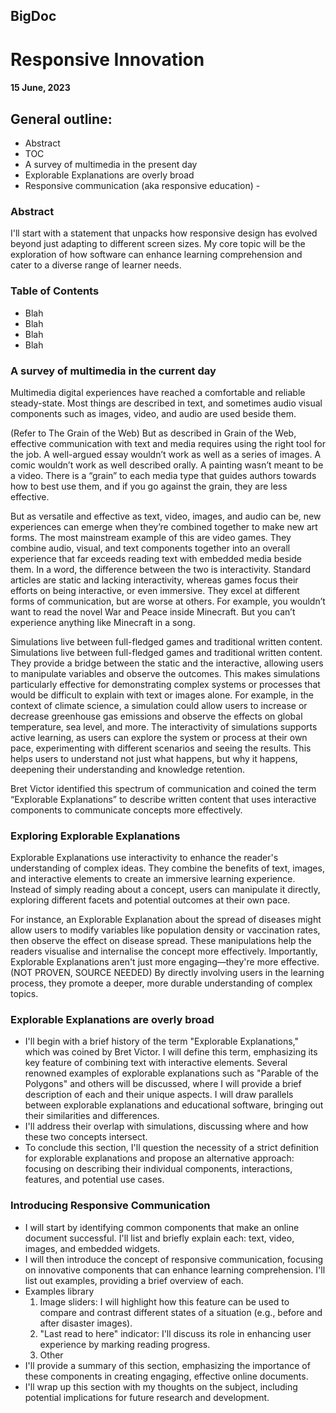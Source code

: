 ## BigDoc


# Responsive Innovation

#### 15 June, 2023

## General outline:

- Abstract
- TOC
- A survey of multimedia in the present day
- Explorable Explanations are overly broad
- Responsive communication (aka responsive education)
\- 



### Abstract
I'll start with a statement that unpacks how responsive design has evolved beyond just adapting to different screen sizes. My core topic will be the exploration of how software can enhance learning comprehension and cater to a diverse range of learner needs.

### Table of Contents
* Blah
* Blah
* Blah
* Blah

### A survey of multimedia in the current day

Multimedia digital experiences have reached a comfortable and reliable steady-state. Most things are described in text, and sometimes audio visual components such as images, video, and audio are used beside them.

(Refer to The Grain of the Web) But as described in Grain of the Web, effective communication with text and media requires using the right tool for the job. A well-argued essay wouldn’t work as well as a series of images. A comic wouldn’t work as well described orally. A painting wasn’t meant to be a video. There is a “grain” to each media type that guides authors towards how to best use them, and if you go against the grain, they are less effective.

But as versatile and effective as text, video, images, and audio can be, new experiences can emerge when they’re combined together to make new art forms. The most mainstream example of this are video games. They combine audio, visual, and text components together into an overall experience that far exceeds reading text with embedded media beside them. In a word, the difference between the two is interactivity. Standard articles are static and lacking interactivity, whereas games focus their efforts on being interactive, or even immersive. They excel at different forms of communication, but are worse at others. For example, you wouldn’t want to read the novel War and Peace inside Minecraft. But you can’t experience anything like Minecraft in a song.

Simulations live between full-fledged games and traditional written content. Simulations live between full-fledged games and traditional written content. They provide a bridge between the static and the interactive, allowing users to manipulate variables and observe the outcomes. This makes simulations particularly effective for demonstrating complex systems or processes that would be difficult to explain with text or images alone. For example, in the context of climate science, a simulation could allow users to increase or decrease greenhouse gas emissions and observe the effects on global temperature, sea level, and more. The interactivity of simulations supports active learning, as users can explore the system or process at their own pace, experimenting with different scenarios and seeing the results. This helps users to understand not just what happens, but why it happens, deepening their understanding and knowledge retention.

Bret Victor identified this spectrum of communication and coined the term “Explorable Explanations” to describe written content that uses interactive components to communicate concepts more effectively. 

### Exploring Explorable Explanations

Explorable Explanations use interactivity to enhance the reader's understanding of complex ideas. They combine the benefits of text, images, and interactive elements to create an immersive learning experience. Instead of simply reading about a concept, users can manipulate it directly, exploring different facets and potential outcomes at their own pace.

For instance, an Explorable Explanation about the spread of diseases might allow users to modify variables like population density or vaccination rates, then observe the effect on disease spread. These manipulations help the readers visualise and internalise the concept more effectively. Importantly, Explorable Explanations aren't just more engaging—they're more effective. (NOT PROVEN, SOURCE NEEDED) By directly involving users in the learning process, they promote a deeper, more durable understanding of complex topics.

### Explorable Explanations are overly broad
- I'll begin with a brief history of the term "Explorable Explanations," which was coined by Bret Victor. I will define this term, emphasizing its key feature of combining text with interactive elements. Several renowned examples of explorable explanations such as "Parable of the Polygons" and others will be discussed, where I will provide a brief description of each and their unique aspects. I will draw parallels between explorable explanations and educational software, bringing out their similarities and differences.
- I'll address their overlap with simulations, discussing where and how these two concepts intersect.
- To conclude this section, I'll question the necessity of a strict definition for explorable explanations and propose an alternative approach: focusing on describing their individual components, interactions, features, and potential use cases.

### Introducing Responsive Communication
- I will start by identifying common components that make an online document successful. I'll list and briefly explain each: text, video, images, and embedded widgets.
- I will then introduce the concept of responsive communication, focusing on innovative components that can enhance learning comprehension. I'll list out examples, providing a brief overview of each.
- Examples library
	1. Image sliders: I will highlight how this feature can be used to compare and contrast different states of a situation (e.g., before and after disaster images).
	2. "Last read to here" indicator: I'll discuss its role in enhancing user experience by marking reading progress.
	3. Other
- I'll provide a summary of this section, emphasizing the importance of these components in creating engaging, effective online documents.
- I'll wrap up this section with my thoughts on the subject, including potential implications for future research and development.


